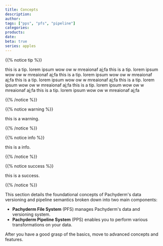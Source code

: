 ```yaml
---
title: Concepts
description:
author:
tags: ["pps", "pfs", "pipeline"]
categories:
products:
date:
beta: true 
series: apples
---
```


{{% notice tip  %}}

this is a tip. lorem ipsum wow ow w mreaionaf aj;fa this is a tip. lorem ipsum wow ow w mreaionaf aj;fa this is a tip. lorem ipsum wow ow w mreaionaf aj;fa this is a tip. lorem ipsum wow ow w mreaionaf aj;fa this is a tip. lorem ipsum wow ow w mreaionaf aj;fa this is a tip. lorem ipsum wow ow w mreaionaf aj;fa this is a tip. lorem ipsum wow ow w mreaionaf aj;fa 

{{% /notice %}}

{{% notice warning  %}}

this is a warning.

{{% /notice %}}

{{% notice info  %}}

this is a info.

{{% /notice %}}

{{% notice success  %}}

this is a success.

{{% /notice %}}

This section details the foundational concepts of Pachyderm's data versioning and pipeline semantics broken down into two main components:

- **Pachyderm File System** (PFS) manages Pachyderm's data and versioning system.
- **Pachyderm Pipeline System** (PPS) enables you to perform various transformations on your data. 

After you have a good grasp of the basics, move to advanced concepts and features.